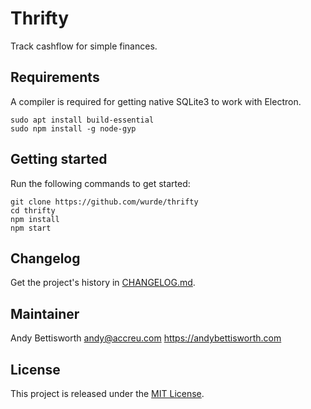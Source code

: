 # Thrifty

Track cashflow for simple finances.

## Requirements

A compiler is required for getting native SQLite3 to work with Electron.

    sudo apt install build-essential
    sudo npm install -g node-gyp

## Getting started

Run the following commands to get started:

    git clone https://github.com/wurde/thrifty
    cd thrifty
    npm install
    npm start

## Changelog

Get the project's history in [CHANGELOG.md](CHANGELOG.md).

## Maintainer

Andy Bettisworth <andy@accreu.com> https://andybettisworth.com

## License

This project is released under the [MIT License](http://www.opensource.org/licenses/MIT).
